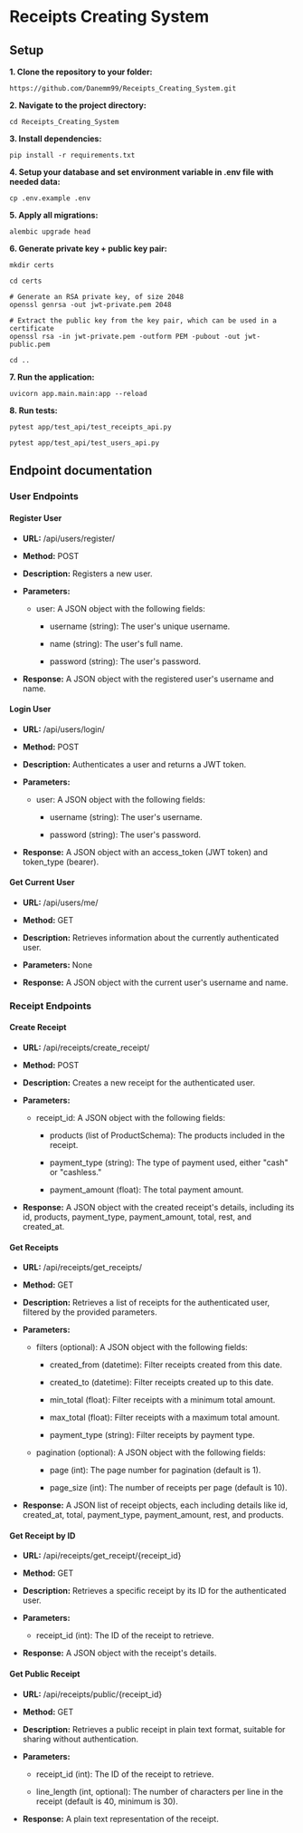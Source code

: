 # Receipts Creating System

## Setup

**1. Clone the repository to your folder:**
```commandline
https://github.com/Danemm99/Receipts_Creating_System.git
```

**2. Navigate to the project directory:**
```commandline
cd Receipts_Creating_System
```

**3. Install dependencies:**

```commandline
pip install -r requirements.txt
```

**4. Setup your database and set environment variable in .env file with needed data:**

```commandline
cp .env.example .env
```

**5. Apply all migrations:**

```commandline
alembic upgrade head
```

**6. Generate private key + public key pair:**

```commandline
mkdir certs
```

```commandline
cd certs
```

```commandline
# Generate an RSA private key, of size 2048
openssl genrsa -out jwt-private.pem 2048
```

```commandline
# Extract the public key from the key pair, which can be used in a certificate
openssl rsa -in jwt-private.pem -outform PEM -pubout -out jwt-public.pem
```

```commandline
cd ..
```

**7. Run the application:**

```commandline
uvicorn app.main.main:app --reload
```

**8. Run tests:**

```commandline
pytest app/test_api/test_receipts_api.py
```

```commandline
pytest app/test_api/test_users_api.py
```

## Endpoint documentation

### **User Endpoints**

#### **Register User**

*   **URL:** /api/users/register/
    
*   **Method:** POST
    
*   **Description:** Registers a new user.
    
*   **Parameters:**
    
    *   user: A JSON object with the following fields:
        
        *   username (string): The user's unique username.
            
        *   name (string): The user's full name.
            
        *   password (string): The user's password.
            
*   **Response:** A JSON object with the registered user's username and name.
    

#### **Login User**

*   **URL:** /api/users/login/
    
*   **Method:** POST
    
*   **Description:** Authenticates a user and returns a JWT token.
    
*   **Parameters:**
    
    *   user: A JSON object with the following fields:
        
        *   username (string): The user's username.
            
        *   password (string): The user's password.
            
*   **Response:** A JSON object with an access\_token (JWT token) and token\_type (bearer).
    

#### **Get Current User**

*   **URL:** /api/users/me/
    
*   **Method:** GET
    
*   **Description:** Retrieves information about the currently authenticated user.
    
*   **Parameters:** None
    
*   **Response:** A JSON object with the current user's username and name.
    

### **Receipt Endpoints**

#### **Create Receipt**

*   **URL:** /api/receipts/create\_receipt/
    
*   **Method:** POST
    
*   **Description:** Creates a new receipt for the authenticated user.
    
*   **Parameters:**
    
    *   receipt\_id: A JSON object with the following fields:
        
        *   products (list of ProductSchema): The products included in the receipt.
            
        *   payment\_type (string): The type of payment used, either "cash" or "cashless."
            
        *   payment\_amount (float): The total payment amount.
            
*   **Response:** A JSON object with the created receipt's details, including its id, products, payment\_type, payment\_amount, total, rest, and created\_at.
    

#### **Get Receipts**

*   **URL:** /api/receipts/get\_receipts/
    
*   **Method:** GET
    
*   **Description:** Retrieves a list of receipts for the authenticated user, filtered by the provided parameters.
    
*   **Parameters:**
    
    *   filters (optional): A JSON object with the following fields:
        
        *   created\_from (datetime): Filter receipts created from this date.
            
        *   created\_to (datetime): Filter receipts created up to this date.
            
        *   min\_total (float): Filter receipts with a minimum total amount.
            
        *   max\_total (float): Filter receipts with a maximum total amount.
            
        *   payment\_type (string): Filter receipts by payment type.
            
    *   pagination (optional): A JSON object with the following fields:
        
        *   page (int): The page number for pagination (default is 1).
            
        *   page\_size (int): The number of receipts per page (default is 10).
            
*   **Response:** A JSON list of receipt objects, each including details like id, created\_at, total, payment\_type, payment\_amount, rest, and products.
    

#### **Get Receipt by ID**

*   **URL:** /api/receipts/get\_receipt/{receipt\_id}
    
*   **Method:** GET
    
*   **Description:** Retrieves a specific receipt by its ID for the authenticated user.
    
*   **Parameters:**
    
    *   receipt\_id (int): The ID of the receipt to retrieve.
        
*   **Response:** A JSON object with the receipt's details.
    

#### **Get Public Receipt**

*   **URL:** /api/receipts/public/{receipt\_id}
    
*   **Method:** GET
    
*   **Description:** Retrieves a public receipt in plain text format, suitable for sharing without authentication.
    
*   **Parameters:**
    
    *   receipt\_id (int): The ID of the receipt to retrieve.
        
    *   line\_length (int, optional): The number of characters per line in the receipt (default is 40, minimum is 30).
        
*   **Response:** A plain text representation of the receipt.













